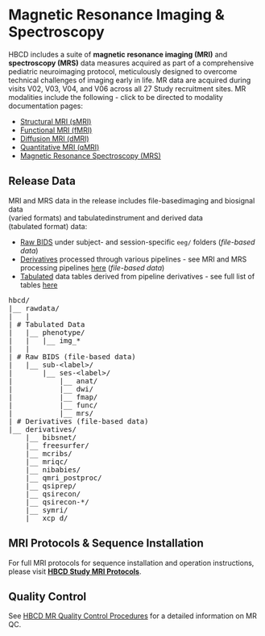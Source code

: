 # Magnetic Resonance Imaging & Spectroscopy

HBCD includes a suite of **magnetic resonance imaging (MRI)** and **spectroscopy (MRS)** data measures acquired as part of a comprehensive pediatric neuroimaging protocol, meticulously designed to overcome technical challenges of imaging early in life. MR data are acquired during visits V02, V03, V04, and V06 across all 27 Study recruitment sites. MR modalities include the following - click to be directed to modality documentation pages:

<ul>
<li><a href="smri" target="_blank">Structural MRI (sMRI)</a></li>
<li><a href="fmri" target="_blank">Functional MRI (fMRI)</a></li>
<li><a href="dmri" target="_blank">Diffusion MRI (dMRI)</a></li>
<li><a href="qmri" target="_blank">Quantitative MRI (qMRI)</a></li>
<li><a href="mrs" target="_blank">Magnetic Resonance Spectroscopy (MRS)</a></li>
</ul>

## Release Data

MRI and MRS data in the release includes <span class="tooltip">file-based<span class="tooltiptext">imaging and biosignal data<br>(varied formats)</span></span> and <span class="tooltip">tabulated<span class="tooltiptext">instrument and derived data<br>(tabulated format)</span></span> data:

- <i class="fa fa-hammer"></i> <a href="../../../datacuration/rawbids/#imaging" target="_blank">Raw BIDS</a> under subject- and session-specific <code>eeg/</code> folders (*file-based data*)
- <i class="fas fa-cog"></i> <a href="../../../datacuration/derivatives" target="_blank">Derivatives</a> processed through various pipelines - see MRI and MRS processing pipelines <a href="../processing/#overview" target="_blank">here</a> (*file-based data*)
- <i class="fas fa-table"></i> <a href="../../../datacuration/phenotypes" target="_blank">Tabulated</a> data tables derived from pipeline derivatives - see full list of tables <a href="../#mri" target="_blank">here</a>

<pre class="folder-tree">
hbcd/
|__ rawdata/ 
|   |
| <span class="hashtag"># Tabulated Data</span>
|   |__ phenotype/     
|   |   |__ img_*
|   |
| <span class="hashtag"># Raw BIDS (file-based data)</span>
|   |__ sub-<span class="label">&lt;label&gt;</span>/
|       |__ ses-<span class="label">&lt;label&gt;</span>/
|           |__ anat/
|           |__ dwi/
|           |__ fmap/
|           |__ func/
|           |__ mrs/
| <span class="hashtag"># Derivatives (file-based data)</span>
|__ derivatives/       
    |__ bibsnet/
    |__ freesurfer/
    |__ mcribs/
    |__ mriqc/
    |__ nibabies/
    |__ qmri_postproc/
    |__ qsiprep/
    |__ qsirecon/
    |__ qsirecon-*/
    |__ symri/
    |__ xcp_d/
</pre>

## MRI Protocols & Sequence Installation
For full MRI protocols for sequence installation and operation instructions, please visit <a href="https://hbcdsequences.readthedocs.io"><b>HBCD Study MRI Protocols</b></a>.

## Quality Control 
See [HBCD MR Quality Control Procedures](qc.md) for a detailed information on MR QC.